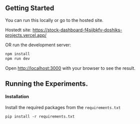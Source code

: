 ## Getting Started

You can run this locally or go to the hosted site. 

Hostedt site: https://stock-dashboard-f4sijbkfv-doshiks-projects.vercel.app/

OR run the development server:

```bash
npm install
npm run dev
```

Open [http://localhost:3000](http://localhost:3000) with your browser to see the result.


## Running the Experiments. 

#### Installation
Install the required packages from the `requirements.txt`
```
pip install -r requirements.txt
```
